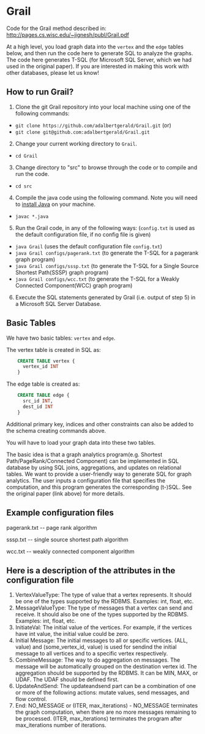 Grail
============================
Code for the Grail method described in: http://pages.cs.wisc.edu/~jignesh/publ/Grail.pdf

At a high level, you load graph data into the `vertex` and the `edge` tables below, and then run the code here to generate SQL to analyze the graphs. The code here generates T-SQL (for Microsoft SQL Server, which we had used in the original paper). 
If you are interested in making this work with other databases, please let us know! 

How to run Grail?
-----------------------------------------------------------

1. Clone the git Grail repository into your local machine using one of the following commands:
  * `git clone https://github.com/adalbertgerald/Grail.git` (or)
  * `git clone git@github.com:adalbertgerald/Grail.git`

2. Change your current working directory to `Grail`.
  * `cd Grail`

3. Change directory to "src" to browse through the code or to compile and run the code.
  * `cd src`

4. Compile the java code using the following command. Note you will need to [install Java](https://java.com/en/download/help/index_installing.xml "Java Install Page") on your machine.
  * `javac *.java`

5. Run the Grail code, in any of the following ways: (`config.txt` is used as the default configuration file, if no config file is given)
  * `java Grail` (uses the default configuration file `config.txt`)
  * `java Grail configs/pagerank.txt` (to generate the T-SQL for a pagerank graph program)
  * `java Grail configs/sssp.txt` (to generate the T-SQL for a Single Source Shortest Path(SSSP) graph program)
  * `java Grail configs/wcc.txt` (to generate the T-SQL for a Weakly Connected Component(WCC) graph program)

6. Execute the SQL statements generated by Grail (i.e. output of step 5) in a Microsoft SQL Server Database.

Basic Tables
---------------------------
We have two basic tables: `vertex` and `edge`.

The vertex table is created in SQL as:

```sql
    CREATE TABLE vertex {
      vertex_id INT
    }
```

The edge table is created as:
```sql
    CREATE TABLE edge {
      src_id INT,
      dest_id INT
    }
```

Additional primary key, indices and other constraints can also be added to the schema creating commands above.

You will have to load your graph data into these two tables. 

The basic idea is that a graph analytics program(e.g. Shortest Path/PageRank/Connected Component) can be implemented in SQL database by using SQL joins, aggregations, and updates on relational tables. We want to provide a user-friendly way to generate SQL for graph analytics. The user inputs a configuration file that specifies the computation, and this program generates the corresponding (t-)SQL. See the original paper (link above) for more details.

Example configuration files
---------------------------
pagerank.txt -- page rank algorithm

sssp.txt -- single source shortest path algorithm

wcc.txt -- weakly connected component algorithm

Here is a description of the attributes in the configuration file 
------------------------------------------
1. VertexValueType: The type of value that a vertex represents. It should be one of the types supported by the RDBMS. Examples: int, float, etc.
2. MessageValueType: The type of messages that a vertex can send and receive. It should also be one of the types supported by the RDBMS. Examples: int, float, etc.
3. InitiateVal: The initial value of the vertices. For example, if the vertices have int value, the initial value could be zero.
4. Initial Message: The initial messages to all or specific vertices. (ALL, value) and (some_vertex_id, value) is used for sendind the initial message to all vertices and to a specific vertex respectively.
5. CombineMessage: The way to do aggregation on messages. The message will be automatically grouped on the destination vertex id. The aggregation should be supported by the RDBMS. It can be MIN, MAX, or UDAF. The UDAF should be defined first.
6. UpdateAndSend: The updateandsend part can be a combination of one or more of the following actions: mutate values, send messages, and flow control.
7. End: NO_MESSAGE or (ITER, max_iterations) - NO_MESSAGE terminates the graph computation, when there are no more messages remaining to be processed. (ITER, max_iterations) terminates the program after max_iterations number of iterations.

